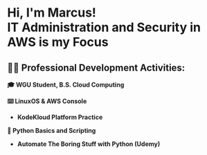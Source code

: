 <h1>Hi, I'm Marcus! <br/>IT Administration and Security in AWS is my Focus</h1>

<h2>👨‍💻 Professional Development Activities:</h2>

  <b>🎓 WGU Student, B.S. Cloud Computing<b>

  <b>⌨️ LinuxOS & AWS Console</b>
  - KodeKloud Platform Practice

  <b>🐍 Python Basics and Scripting<b>
  - Automate The Boring Stuff with Python (Udemy)


<!--
**marcus-singleton/marcus-singleton** is a ✨ _special_ ✨ repository because its `README.md` (this file) appears on your GitHub profile.

Here are some ideas to get you started:

- 🔭 I’m currently working on ...
- 🌱 I’m currently learning ...
- 👯 I’m looking to collaborate on ...
- 🤔 I’m looking for help with ...
- 💬 Ask me about ...
- 📫 How to reach me: ...
- 😄 Pronouns: ...
- ⚡ Fun fact: ...
-->

